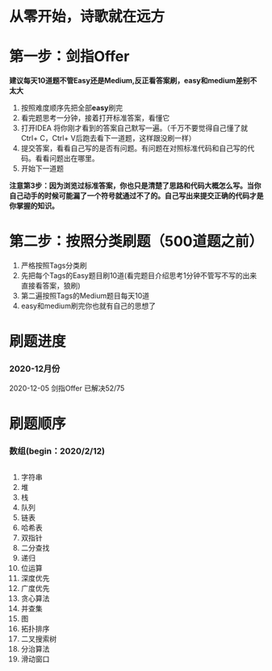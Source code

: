 # 从零开始，诗歌就在远方



# 第一步：剑指Offer

**建议每天10道题不管Easy还是Medium,反正看答案刷，easy和medium差别不太大**

1. 按照难度顺序先把全部**easy**刷完
2. 看完题思考一分钟，接着打开标准答案，看懂它
3. 打开IDEA 将你刚才看到的答案自己默写一遍。（千万不要觉得自己懂了就Ctrl+ C，Ctrl+ V后跑去看下一道题，这样跟没刷一样）
4. 提交答案，看看自己写的是否有问题。有问题在对照标准代码和自己写的代码。看看问题出在哪里。
5. 开始下一道题

**注意第3步：因为浏览过标准答案，你也只是清楚了思路和代码大概怎么写。当你自己动手的时候可能漏了一个符号就通过不了的。自己写出来提交正确的代码才是你掌握的知识。**



# 第二步：按照分类刷题（500道题之前）

1. 严格按照Tags分类刷
2. 先把每个Tags的Easy题目刷10道(看完题目介绍思考1分钟不管写不写的出来直接看答案，狼刷)
3. 第二遍按照Tags的Medium题目每天10道
4. easy和medium刷完你也就有自己的思想了
# 刷题进度
### 2020-12月份
2020-12-05  剑指Offer 已解决52/75
# 刷题顺序


### 数组(begin：2020/2/12)

```

```




1. 字符串
2. 堆
3. 栈
4. 队列
5. 链表
6. 哈希表
7. 双指针
8. 二分查找
9. 递归
10. 位运算
11. 深度优先
12. 广度优先
13. 贪心算法
14. 并查集
15. 图
16. 拓扑排序
17. 二叉搜索树
18. 分治算法
19. 滑动窗口


